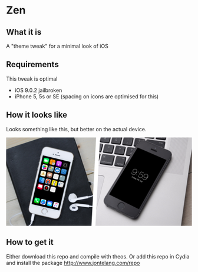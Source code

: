 # Zen

## What it is
A "theme tweak" for a minimal look of iOS

## Requirements

This tweak is optimal
 - iOS 9.0.2 jailbroken
 - iPhone 5, 5s or SE (spacing on icons are optimised for this)

## How it looks like
Looks something like this, but better on the actual device.  

![](preview.jpg)

## How to get it 

Either download this repo and compile with theos. Or add this repo in Cydia and install the package http://www.jontelang.com/repo

